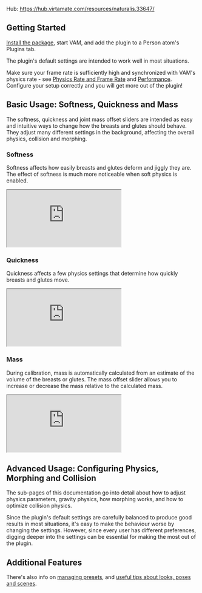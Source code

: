 Hub: <https://hub.virtamate.com/resources/naturalis.33647/>

## Getting Started

[Install the package](/docs/general/installing_addon_packages/), start VAM, and add the plugin to a Person atom's Plugins tab.

The plugin's default settings are intended to work well in most situations.

Make sure your frame rate is sufficiently high and synchronized with VAM's physics rate - see [Physics Rate and Frame Rate](/docs/general/physics_rate_and_frame_rate/) and [Performance](/docs/naturalis/v1_0/performance/). Configure your setup correctly and you will get more out of the plugin!

## Basic Usage: Softness, Quickness and Mass

The softness, quickness and joint mass offset sliders are intended as easy and intuitive ways to change how the breasts and glutes should behave. They adjust many different settings in the background, affecting the overall physics, collision and morphing.

### Softness

Softness affects how easily breasts and glutes deform and jiggly they are. The effect of softness is much more noticeable when soft physics is enabled.

<div class='video-container'>
  <iframe
    src='https://videos.sproutvideo.com/embed/d39fdbb31b1de1c55a/2a4714f6611d8d66?playerTheme=dark&amp;playerColor=2f3437'
    allowfullscreen
    referrerpolicy='no-referrer-when-downgrade'
    title='Default behaviour, Softness'>
  </iframe>
</div>

### Quickness

Quickness affects a few physics settings that determine how quickly breasts and glutes move.

<div class='video-container'>
  <iframe
    src='https://videos.sproutvideo.com/embed/119fdbb31b1de1cf98/d1837f74a515a49d?playerTheme=dark&amp;playerColor=2f3437'
    allowfullscreen
    referrerpolicy='no-referrer-when-downgrade'
    title='Quickness'>
  </iframe>
</div>

### Mass

During calibration, mass is automatically calculated from an estimate of the volume of the breasts or glutes. The mass offset slider allows you to increase or decrease the mass relative to the calculated mass.

<div class='video-container'>
  <iframe
    src='https://videos.sproutvideo.com/embed/ea9fdbb31b1de1c063/e4a8695cb90043f5?playerTheme=dark&amp;playerColor=2f3437'
    allowfullscreen
    referrerpolicy='no-referrer-when-downgrade'
    title='Automatic mass, Mass offset'>
  </iframe>
</div>

## Advanced Usage: Configuring Physics, Morphing and Collision

The sub-pages of this documentation go into detail about how to adjust physics parameters, gravity physics, how morphing works, and how to optimize collision physics.

Since the plugin's default settings are carefully balanced to produce good results in most situations, it's easy to make the behaviour worse by changing the settings. However, since every user has different preferences, digging deeper into the settings can be essential for making the most out of the plugin.

## Additional Features

There's also info on [managing presets](/docs/naturalis/v1_0/saving_and_loading_presets/), and [useful tips about looks, poses and scenes](/docs/naturalis/v1_0/info_for_creators/).
